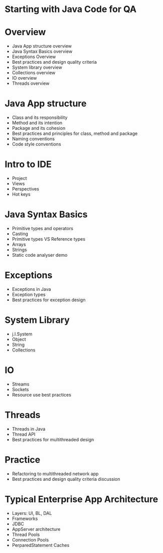 Starting with Java Code for QA
==============

# Overview
- Java App structure overview 
- Java Syntax Basics overview 
- Exceptions Overview 
- Best practices and design quality criteria 
- System library overview 
- Collections overview 
- IO overview
- Threads overview 

# Java App structure 
- Class and its responsibility 
- Method and its intention 
- Package and its cohesion 
- Best practices and principles for class, method and package 
- Naming conventions 
- Code style conventions 

# Intro to IDE
- Project
- Views
- Perspectives
- Hot keys

# Java Syntax Basics 
- Primitive types and operators 
- Casting 
- Primitive types VS Reference types 
- Arrays 
- Strings 
- Static code analyser demo 

# Exceptions 
- Exceptions in Java 
- Exception types 
- Best practices for exception design 

# System Library 
- j.l.System 
- Object
- String
- Collections 

# IO 
- Streams
- Sockets
- Resource use best practices 

# Threads
- Threads in Java 
- Thread API 
- Best practices for multithreaded design 

# Practice 
- Refactoring to multithreaded network app 
- Best practices and design quality criteria discussion

# Typical Enterprise App Architecture
- Layers: UI, BL, DAL 
- Frameworks 
- JDBC 
- AppServer architecture 
- Thread Pools 
- Connection Pools 
- PerparedStatement Caches

